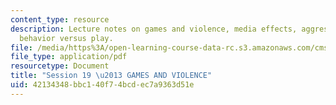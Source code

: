 ```yaml
---
content_type: resource
description: Lecture notes on games and violence, media effects, aggression, and aggressive
  behavior versus play.
file: /media/https%3A/open-learning-course-data-rc.s3.amazonaws.com/cms-300-introduction-to-videogame-studies-fall-2011/42134348bbc140f74bcdec7a9363d51e_MITCMS_300F11_session_19.pdf
file_type: application/pdf
resourcetype: Document
title: "Session 19 \u2013 GAMES AND VIOLENCE"
uid: 42134348-bbc1-40f7-4bcd-ec7a9363d51e
---
```

